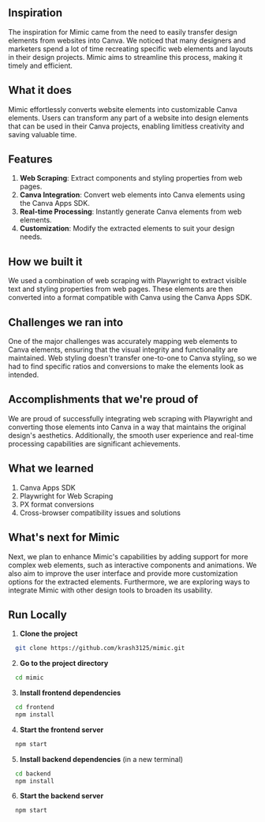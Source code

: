 ## Inspiration

The inspiration for Mimic came from the need to easily transfer design elements from websites into Canva. We noticed that many designers and marketers spend a lot of time recreating specific web elements and layouts in their design projects. Mimic aims to streamline this process, making it timely and efficient.

## What it does

Mimic effortlessly converts website elements into customizable Canva elements. Users can transform any part of a website into design elements that can be used in their Canva projects, enabling limitless creativity and saving valuable time.

## Features

1. **Web Scraping**: Extract components and styling properties from web pages.
2. **Canva Integration**: Convert web elements into Canva elements using the Canva Apps SDK.
3. **Real-time Processing**: Instantly generate Canva elements from web elements.
4. **Customization**: Modify the extracted elements to suit your design needs.

## How we built it

We used a combination of web scraping with Playwright to extract visible text and styling properties from web pages. These elements are then converted into a format compatible with Canva using the Canva Apps SDK.

## Challenges we ran into

One of the major challenges was accurately mapping web elements to Canva elements, ensuring that the visual integrity and functionality are maintained. Web styling doesn't transfer one-to-one to Canva styling, so we had to find specific ratios and conversions to make the elements look as intended.

## Accomplishments that we're proud of

We are proud of successfully integrating web scraping with Playwright and converting those elements into Canva in a way that maintains the original design's aesthetics. Additionally, the smooth user experience and real-time processing capabilities are significant achievements.

## What we learned

1. Canva Apps SDK
2. Playwright for Web Scraping
3. PX format conversions
4. Cross-browser compatibility issues and solutions

## What's next for Mimic

Next, we plan to enhance Mimic's capabilities by adding support for more complex web elements, such as interactive components and animations. We also aim to improve the user interface and provide more customization options for the extracted elements. Furthermore, we are exploring ways to integrate Mimic with other design tools to broaden its usability.

## Run Locally

1. **Clone the project**

```bash
  git clone https://github.com/krash3125/mimic.git
```

2. **Go to the project directory**

```bash
  cd mimic
```

3. **Install frontend dependencies**

```bash
  cd frontend
  npm install
```

4. **Start the frontend server**

```bash
  npm start
```

5. **Install backend dependencies** (in a new terminal)

```bash
  cd backend
  npm install
```

6. **Start the backend server**

```bash
  npm start
```
